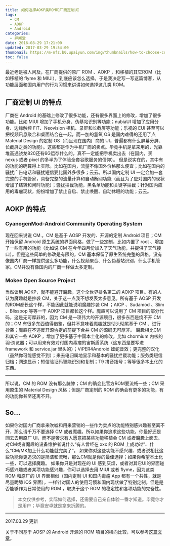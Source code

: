 ```yaml
---
title: 如何选择AOKP类ROM和厂商定制UI
tags:
  - CM
  - AOKP
  - Android
categories:
  - 异闻堂
date: 2016-08-29 17:21:00
updated: 2017-03-29 19:54:00
thumbnail: https://m-nfz.b0.upaiyun.com/img/thumbnails/how-to-choose-customlized-rom-and-stock-ui-min.png!blogth
toc: false
---
```


最近老是被人问及，在厂商提供的原厂 ROM 、AOKP ，和移植的其它ROM（比如移植的 flyme 和 MIUI），到底应该怎么选择。于是我决定写一写这篇博客，从功能层面和国内用户的行为习惯来讲讲如何选择这几类 ROM。

<!--more-->

## 厂商定制 UI 的特点 ##
厂商在 Android 的基础上修改了很多功能，还有很多界面上的修改，增加了很多功能。比如 MIUI 增加了手机分身、伪基站识别等功能；nubiaUI 增加了应用分身、边缘触控 FiT、Neovision 相机、录屏和长截屏等功能；乐视的 EUI 甚至可以把视频讯息聚合和桌面结合在一起，而一加的氢氧 OS 是国内难得的还用了点 Material Design 的定制 OS（而且现在国内厂商的 UI，普遍都有什么屏幕分屏、长截屏之类的功能）。这些都是作为手机厂商的卖点。毕竟手机是拿来用的，光靠堆高通骁龙820还有6G运存什么的，真不一定能把手机卖出去（在国内，买 nexus 或者 pixel 的多半为了体验全套谷歌服务的信仰）。
但是说实在的，其中有的功能的确算得上实际。比如在国内，流量不像国外价格那么便宜；比如在国内的骚扰广告电话和骚扰短信要比国外多很多；云云。所以国内定制 UI 一定会加一套完整的手机管家，具备完整的流量计算和自动断网功能（而且为了应对国内的现状增加了结转和闲时功能）；骚扰拦截功能，黑名单功能和关键字拦截；针对国内应用的毒瘤现状，纷纷增加了禁止自启、禁止唤醒、自动休眠的功能；云云。

## AOKP 的特点 ##
### CyanogenMod-Android Community Operating System ###

现在回来说说 CM 。CM 是基于 AOSP 开发的、开源的定制 Android 项目；CM 开始保留 Android 原生系统的界面风格，做了一些定制，比如内置了 root 、增加了一些有用的功能（比如说 CM 在今年四月份加入了天气功能，并提供了天气接口）。但是这些简单的修改是有限的，CM 基本保留了原生系统完整的风格，没有像国内厂商一样提供这么多功能，什么视频聚合、什么伪基站识别，什么手机管家。CM并没有像国内的厂商一样做太多定制。
### Mokee Open Source Project ###

当然谈到 AOKP，就不能避开魔趣，这个全世界排名第二的 AOKP 项目。有的人认为魔趣就是抄袭 CM，关于这一点我不想发表太多意见。所有基于 AOSP 开发的ROM都长这个样，不能因此就能说明魔趣抄袭 CM ；AICP 、Sudamod 、Slim 、Blisspop 等等一干 AOKP 项目都长这个样。魔趣可以说用了 CM 项目的部分代码，这是无可厚非的，因为 CM 是一项伟大的开源项目，很多东西是绕不开 CM 的；CM 有很多东西值得借鉴，但并不意味着魔趣就是彻头彻尾基于 CM 、进行抄袭；魔趣在不违反开源协定的前提下合并 CM 的源码无可厚非。
魔趣相比CM和其它一些 AOKP ，增加了更多基于中国本土化的修改，比如 chormium 内核的羽·浏览器；可以用来有效对付国内毒瘤的宙斯盾系统（这东西是要写进 framework 和 service.jar 里头的）；ViPER4Android 蝰蛇音效；更完整的汉化（虽然你可能感觉不到）；来去电归属地显示和基本的骚扰拦截功能；服务类短信归档；网速显示；短信验证码智能识别和复制；T9 拼音拨号；等等很多本土化的东西。


----------


所以说，CM 的 ROM 没有那么臃肿；CM 的确会比官方ROM要流畅一些；CM 采用原生的 Material Design 风格；但是厂商定制的 ROM 的确会有更多的功能，有的功能你甚至还离不开。

## So... ##

如果你对国内厂商拿来吹嘘和用来营销的一些作为卖点的功能特别感兴趣甚至离不开，那么请千万不要选择 CM 或者魔趣。所以如果你追求这些功能，你最好还是回去去用原厂 UI，而不是奢求有人愿意把某些功能移植会 CM 或者魔趣上面去、对CM或者魔趣的设备维护者说什么“有人曾经在 xxx 的 ROM 上成功过”、什么“CM/MK加上什么功能就完美了”。
如果你对这些功能不感兴趣、或者说相比这些功能你更追求的是简洁和流畅，那么CM就是你的最佳选择；如果你希望本土化一些，可以选择魔趣。
如果你只是对现在的 UI 感到厌烦，或者对其它UI的界面碰巧感兴趣或者某项功能感兴趣，你可以选择去用 MIUI 或者 flyme，因为这类 ROM 和原厂的 UI 界面相似（国内定制 UI 和国内毒瘤 App 都有一个共性，就是尽量跪舔 iOS 界面），一样针对国人的使用习惯和国内现状做了特别定制。但是是否能够作为日常使用的 ROM ，取决于这个 ROM 的稳定性和各项功能的完备性。

> 本文仅供参考，实际如何选择，还需要自己亲自体验一番才知道。毕竟你才是用户；毕竟安卓就是拿来折腾的。

--------

2017.03.29 更新

关于不同基于 AOSP 的 Android 开源的 ROM 项目的横向比较，可以参考[这篇文章](https://ivanilla.github.io/ITTech/11/)。
